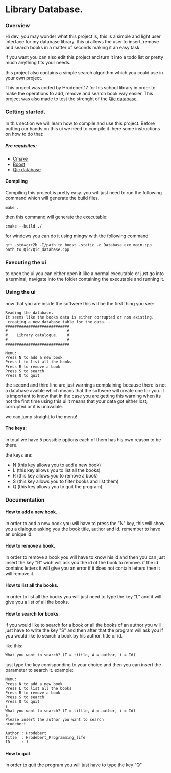# Library Database.

### Overview 
Hi dev, you may wonder what this project is, this is a simple and light user interface for my database library.
this ui allows the user to insert, remove and search books in a matter of seconds making it an easy task.

if you want you can also edit this project and turn it into a todo list or pretty much anything fits your needs.

this project also contains a simple search algorithm which you could use in your own project.

This project was coded by Hrodebert17 for his school library in order to make the operations to add, remove and search book way easier. This project was also made to test the strenght of the
[Qic database](https://github.com/Hrodebert17/QIC-database).

### Getting started.
In this section we will learn how to compile and use this project.
Before putting our hands on this ui we need to compile it.
here some instructions on how to do that:

##### Pre requisites:
- [Cmake](https://cmake.org/)
- [Boost](https://www.boost.org/)
- [Qic database](https://github.com/Hrodebert17/QIC-database)

#### Compiling
Compiling this project is pretty easy. 
you will just need to run the following command which will generate the build files.

```
make .
```

then this command will generate the executable:

```
cmake --build ./
```

for windows you can do it using mingw with the following command
```
g++ -std=c++2b -I/path_to_boost -static -o Database.exe main.cpp path_to_Qic/Qic_database.cpp
```

### Executing the ui
to open the ui you can either open it like a normal executable or just go into a terminal, navigate into the folder containing the executable and running it.

### Using the ui
now that you are inside the softwere this will be the first thing you see:
```
Reading the database.
It seems like the books data is either corrupted or non existing.
 creating a new database table for the data...
############################
#                          #
#    Library catalogue.    #
#                          #
############################

Menu:
Press N to add a new book
Press L to list all the books
Press R to remove a book
Press S to search
Press Q to quit

```

the second and third line are just warnings complaining because there is not a database avaible which means that the softwere will create one for you.
it is important to know that in the case you are getting this warning when its not the first time using this ui it means that your data got either lost, corrupted or it is unavaible.

we can jump straight to the menu!

#### The keys:
in total we have 5 possible options each of them has his own reason to be there.

the keys are:
- N (this key allows you to add a new book)
- L (this key allows you to list all the books)
- R (this key allows you to remove a book)
- S (this key allows you to filter books and list them)
- Q (this key allows you to quit the program)


### Documentation

#### How to add a new book.
in order to add a new book you will have to press the "N" key, this will show you a dialogue asking you the book title, author and id.
remember to have an unique id.

#### How to remove a book.
in order to remove a book you will have to know his id and then you can just insert the key "R" wich will ask you the id of the book to remove.
if the id contains letters it will give you an error if it does not contain letters then it will remove it.

#### How to list all the books.
in order to list all the books you will just need to type the key "L" and it will give you a list of all the books.

#### How to search for books.
if you would like to search for a book or all the books of an author you will just have to write the key "S" and then after that the program will ask you if you would like to search a book by his author, title or id.

like this:
```
What you want to search? (T = tittle, A = author, i = Id)
```
just type the key corrisponding to your choice and then you can insert the parameter
to search it.
example:
```
Menu:
Press N to add a new book
Press L to list all the books
Press R to remove a book
Press S to search
Press Q to quit
s
What you want to search? (T = tittle, A = author, i = Id)
a
Please insert the author you want to search
hrodebert
--------------------------------------------
Author : Hrodebert
Title  : Hrodebert_Programming_life
ID     : 1
```

#### How to quit.
in order to quit the program you will just have to type the key "Q"

